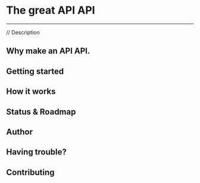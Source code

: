 # The great API API
---
// Description 

## Why make an API API. 

## Getting started

## How it works

## Status & Roadmap

## Author 

## Having trouble? 

## Contributing

